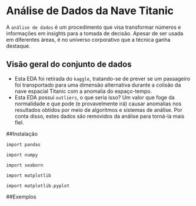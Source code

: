# Análise de Dados da Nave Titanic

A ```análise de dados``` é um procedimento que visa transformar números e informações em insights para a tomada de decisão. Apesar de ser usada em diferentes áreas, é no universo corporativo que a técnica ganha destaque.

## Visão geral do conjunto de dados

- Esta EDA foi retirada do ```kaggle```, tratando-se de prever se um passageiro foi transportado para uma dimensão alternativa durante a colisão da nave espacial Titanic com a anomalia do espaço-tempo.
- Esta EDA possui ```outliers```, o que seria isso? Um valor que foge da normalidade e que pode (e provavelmente irá) causar anomalias nos resultados obtidos por meio de algoritmos e sistemas de análise. Por conta disso, estes dados são removidos da análise para torná-la mais fiel.

##Instalação

```import pandas```

```import numpy```

```import seaborn```

```import matplotlib```

```import matplotlib.pyplot```

##Exemplos




